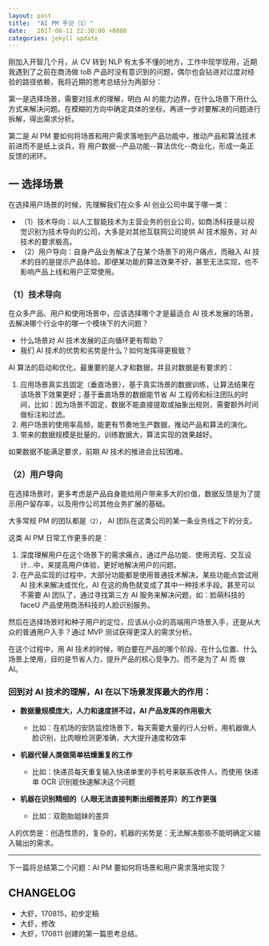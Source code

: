 ```yaml
---
layout: post
title:  "AI PM 手记（1）"
date:   2017-08-11 22:30:00 +0800
categories: jekyll update
---
```


刚加入开智几个月，从 CV 转到 NLP 有太多不懂的地方，工作中现学现用，近期我遇到了之前在商汤做 toB 产品时没有意识到的问题，偶尔也会钻进对过度对经验的路径依赖，我将近期的思考总结分为两部分：

第一是选择场景，需要对技术的理解，明白 AI 的能力边界，在什么场景下用什么方式来解决问题。在模糊的方向中确定具体的坐标，再进一步对要解决的问题进行拆解，得出需求分析。

第二是 AI PM 要如何将场景和用户需求落地到产品功能中，推动产品和算法技术前进而不是纸上谈兵，将 用户数据--产品功能--算法优化--商业化，形成一条正反馈的闭环。


## 一 选择场景

在选择用户场景的时候，先理解我们在众多 AI 创业公司中属于哪一类：

- （1）技术导向：以人工智能技术为主营业务的创业公司，如商汤科技是以视觉识别为技术导向的公司，大多是对其他互联网公司提供 AI 技术服务，对 AI 技术的要求极高。
- （2）用户导向：自身产品业务解决了在某个场景下的用户痛点，而融入 AI 技术的目的是提示产品体验。即便某功能的算法效果不好，甚至无法实现，也不影响产品上线和用户正常使用。



### （1）技术导向

在众多产品、用户和使用场景中，应该选择哪个才是最适合 AI 技术发展的场景，去解决哪个行业中的哪一个模块下的大问题？

- 什么场景对 AI 技术发展的正向循环更有帮助？
- 我们 AI 技术的优势和劣势是什么？如何发挥得更极致？


AI 算法的启动和优化，最重要的是人才和数据，并且对数据是有要求的：

1. 应用场景真实且固定（垂直场景），基于真实场景的数据训练，让算法结果在该场景下效果更好；基于垂直场景的数据能节省 AI 工程师和标注团队的时间，比如：因为场景不固定，数据不能直接提取或抽象出规则，需要额外时间做标注和过滤。
2. 用户场景的使用率高频，能更有节奏地生产数据，推动产品和算法的演化。
3. 带来的数据规模是批量的，训练数据大，算法实现的效果越好。

如果数据不能满足要求，前期 AI 技术的推进会比较困难。


### （2）用户导向

在选择场景时，更多考虑是产品自身能给用户带来多大的价值，数据反馈是为了提示用户留存率，以及用作公司其他业务扩展的基础。

大多常规 PM 的团队都是`（2）`， AI 团队在这类公司的某一条业务线之下的分支。

这类 AI PM 日常工作更多的是：

1. 深度理解用户在这个场景下的需求痛点，通过产品功能、使用流程、交互设计...中，来提高用户体验，更好地解决用户的问题。
2. 在产品实现的过程中，大部分功能都是使用普通技术解决，某些功能点尝试用 AI 技术来解决或优化，AI 在这的角色就变成了其中一种技术手段。甚至可以不需要 AI 团队了，通过寻找第三方 AI 服务来解决问题，如：脸萌科技的 faceU 产品使用商汤科技的人脸识别服务。



然后在选择场景时和种子用户的定位，应该从小众的高端用户场景入手，还是从大众的普通用户入手？通过 MVP 测试获得更深入的需求分析。

在这个过程中，用 AI 技术的时候，明白要在产品的哪个阶段、在什么位置、什么场景上使用，目的是节省人力，提升产品的核心竞争力。而不是为了 AI 而 做 AI。

### 回到对 AI 技术的理解，AI 在以下场景发挥最大的作用：

- **数据量规模庞大，人力和速度拼不过，AI 产品发挥的作用极大**
	- 比如：在机场的安防监控场景下，每天需要大量的行人分析，用机器做人脸识别，比肉眼检测更准确，大大提升速度和效率

- **机器代替人类做简单枯燥重复的工作**
	- 比如：快递员每天重复输入快递单里的手机号来联系收件人，而使用 快递单 OCR 识别能快速解决这个问题

- **机器在识别精细的（人眼无法直接判断出细微差异）的工作更强**
	- 比如：双胞胎姐妹的差异

人的优势是：创造性质的，复杂的，机器的劣势是：无法解决那些不能明确定义输入输出的需求。



---

下一篇将总结第二个问题：AI PM 要如何将场景和用户需求落地实现？


## CHANGELOG

- 大虾，170815，初步定稿
- 大虾，修改
- 大虾，170811 创建的第一篇思考总结。